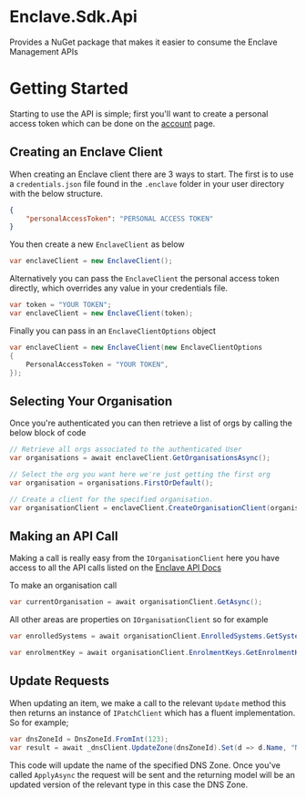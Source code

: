 # Enclave.Sdk.Api
Provides a NuGet package that makes it easier to consume the Enclave Management APIs


# Getting Started
Starting to use the API is simple; first you'll want to create a personal access token which can be done on the [account](https://portal.enclave.io/account) page.

## Creating an Enclave Client
When creating an Enclave client there are 3 ways to start. The first is to use a `credentials.json` file found in the `.enclave` folder in your user directory with the below structure.

```json
{
    "personalAccessToken": "PERSONAL ACCESS TOKEN"
}
```

You then create a new `EnclaveClient` as below
```csharp
var enclaveClient = new EnclaveClient();
```

Alternatively you can pass the `EnclaveClient` the personal access token directly, which overrides any value in your credentials file.

```csharp
var token = "YOUR TOKEN";
var enclaveClient = new EnclaveClient(token);
```

Finally you can pass in an `EnclaveClientOptions` object

```csharp
var enclaveClient = new EnclaveClient(new EnclaveClientOptions
{
    PersonalAccessToken = "YOUR TOKEN",
});
```


## Selecting Your Organisation
Once you're authenticated you can then retrieve a list of orgs by calling the below block of code
```csharp
// Retrieve all orgs associated to the authenticated User
var organisations = await enclaveClient.GetOrganisationsAsync();

// Select the org you want here we're just getting the first org
var organisation = organisations.FirstOrDefault();

// Create a client for the specified organisation.
var organisationClient = enclaveClient.CreateOrganisationClient(organisation);
```

## Making an API Call
Making a call is really easy from the `IOrganisationClient` here you have access to all the API calls listed on the [Enclave API Docs](https://api.enclave.io/)

To make an organisation call
```csharp
var currentOrganisation = await organisationClient.GetAsync();
```

All other areas are properties on `IOrganisationClient` so for example
```csharp
var enrolledSystems = await organisationClient.EnrolledSystems.GetSystemsAsync();

var enrolmentKey = await organisationClient.EnrolmentKeys.GetEnrolmentKeysAsync();
```

## Update Requests
When updating an item, we make a call to the relevant `Update` method this then returns an instance of `IPatchClient` which has a fluent implementation. So for example;
```csharp
var dnsZoneId = DnsZoneId.FromInt(123);
var result = await _dnsClient.UpdateZone(dnsZoneId).Set(d => d.Name, "New Name").ApplyAsync();
```
This code will update the name of the specified DNS Zone. Once you've called `ApplyAsync` the request will be sent and the returning model will be an updated version of the relevant type in this case the DNS Zone.